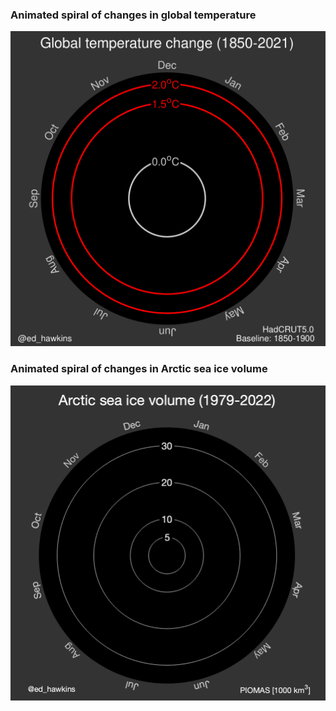 ### Animated spiral of changes in global temperature
[![Global Temperature Spiral](SPIRALS/global_temperature_spiral_2021_large.gif)](SPIRALS/global_temperature_spiral_2021_large.gif)

### Animated spiral of changes in Arctic sea ice volume
[![Arctic Sea Ice Spiral](SPIRALS/arctic-ice-volume-2022.gif)](SPIRALS/arctic-ice-volume-2022.gif)

